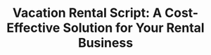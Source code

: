 <h1 align="center"> Vacation Rental Script: A Cost-Effective Solution for Your Rental Business </h1>
